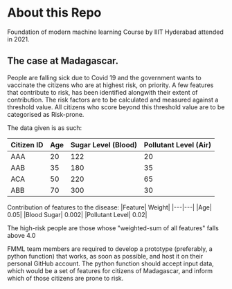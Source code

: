 # About this Repo 
Foundation of modern machine learning Course by IIIT Hyderabad attended in 2021. 

## The case at Madagascar. 

People are falling sick due to Covid 19 and the government wants to vaccinate the citizens who are at highest risk, on priority.
A few features that contribute to risk, has been identified alongwith their extent of contribution. The risk factors are to be calculated and measured against a threshold value. All citizens who score beyond this threshold value are to be categorised as Risk-prone.

The data given is as such:

|Citizen ID | Age | Sugar Level (Blood) | Pollutant Level (Air) |
|-----|-----|----|----|
|AAA| 20 | 122 | 20 |
|AAB |35 | 180 | 35|
|ACA | 50 | 220 | 65|
|ABB | 70 | 300 | 30 |

Contribution of features to the disease:
|Feature| Weight|
|---|---|
|Age| 0.05|
|Blood Sugar| 0.002|
|Pollutant Level| 0.02|

The high-risk people are those whose "weighted-sum of all features" falls above 4.0

FMML team members are required to develop a prototype (preferably, a python function) that works, as soon as possible, and host it on their personal GitHub account. The python function should accept input data, which would be a set of features for citizens of Madagascar, and inform which of those citizens are prone to risk.
